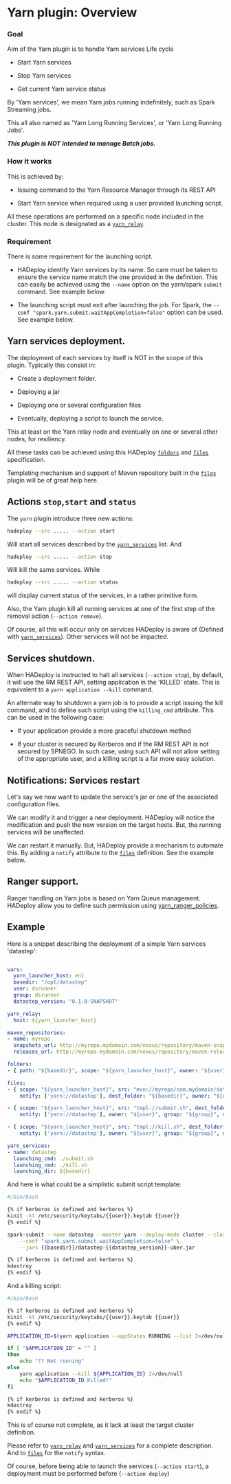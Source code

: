 # Yarn plugin: Overview

### Goal

Aim of the Yarn plugin is to handle Yarn services Life cycle

- Start Yarn services

- Stop Yarn services

- Get current Yarn service status

By 'Yarn services', we mean Yarn jobs running indefinitely, such as Spark Streaming jobs. 

This all also named as 'Yarn Long Running Services', or 'Yarn Long Running Jobs'.

***This plugin is NOT intended to manage Batch jobs.***

### How it works

This is achieved by:

- Issuing command to the Yarn Resource Manager through its REST API

- Start Yarn service when required using a user provided launching script.

All these operations are performed on a specific node included in the cluster. This node is designated as a [`yarn_relay`](./yarn_relay).

### Requirement

There is some requirement for the launching script.

- HADeploy identify Yarn services by its name. So care must be taken to ensure the service name match the one provided in the definition. 
This can easily be achieved using the `--name` option on the yarn/spark `submit` command. See example below.

- The launching script must exit after launching the job. For Spark, the `--conf "spark.yarn.submit.waitAppCompletion=false"` option can be used. See example below.

## Yarn services deployment.

The deployment of each services by itself is NOT in the scope of this plugin. Typically this consist in:

- Create a deployment folder.

- Deploying a jar

- Deploying one or several configuration files

- Eventually, deploying a script to launch the service.

This at least on the Yarn relay node and eventually on one or several other nodes, for resiliency. 

All these tasks can be achieved using this HADeploy [`folders`](../files/folders) and [`files`](../files/files) specification. 

Templating mechanism and support of Maven repository built in the [`files`](../files/files) plugin will be of great help here. 


## Actions `stop`,`start` and `status`

The `yarn` plugin introduce three new actions:

```sh
hadeploy --src ..... --action start
```

Will start all services described by the [`yarn_services`](./yarn_services) list. And 

```sh
hadeploy --src ..... --action stop
```

Will kill the same services. While 

```sh
hadeploy --src ..... --action status
```

will display current status of the services, in a rather primitive form.

Also, the Yarn plugin kill all running services at one of the first step of the removal action (`--action remove`).

Of course, all this will occur only on services HADeploy is aware of (Defined with [`yarn_services`](./yarn_services)). Other services will not be impacted.

## Services shutdown.

When HADeploy is instructed to halt all services (`--action stop`), by default, it will use the RM REST API, setting application in the 'KILLED' state. This is equivalent to a `yarn application --kill` command.

An alternate way to shutdown a yarn job is to provide a script issuing the kill command, and to define such script using the `killing_cmd` attribute. This can be used in the following case: 

- If your application provide a more graceful shutdown method

- If your cluster is secured by Kerberos and if the RM REST API is not secured by SPNEGO. In such case, using such API will not allow setting of the appropriate user, and a killing script is a far more easy solution. 

## Notifications: Services restart

Let's say we now want to update the service's jar or one of the associated configuration files.

We can modify it and trigger a new deployment. HADeploy will notice the modification and push the new version on the target hosts. But, the running services will be unaffected.

We can restart it manually. But, HADeploy provide a mechanism to automate this. By adding a `notify` attribute to the [`files`](../files/files) definition. See the example below.

## Ranger support.

Ranger handling on Yarn jobs is based on Yarn Queue management. HADeploy allow you to define such permission using [yarn_ranger_policies](../ranger/yarn_ranger_policies/).

## Example

Here is a snippet describing the deployment of a simple Yarn services 'datastep':

```yaml

vars:
  yarn_launcher_host: en1
  basedir: "/opt/datastep"
  user: dsrunner
  group: dsrunner
  datastep_version: "0.1.0-SNAPSHOT"

yarn_relay:
  host: ${yarn_launcher_host}

maven_repositories:
- name: myrepo
  snapshots_url: http://myrepo.mydomain.com/nexus/repository/maven-snapshots/
  releases_url: http://myrepo.mydomain.com/nexus/repository/maven-releases/

folders:
- { path: "${basedir}", scope: "${yarn_launcher_host}", owner: "${user}", group: "${group}", mode: "755" }

files:
- { scope: "${yarn_launcher_host}", src: "mvn://myrepo/com.mydomain/datastep/${datastep_version}/uber", 
    notify: ['yarn://datastep'], dest_folder: "${basedir}", owner: "${user}", group: "${group}", mode: "0644" }

- { scope: "${yarn_launcher_host}", src: "tmpl://submit.sh", dest_folder: "${basedir}", 
    notify: ['yarn://datastep'], owner: "${user}", group: "${group}", mode: "0744" }

- { scope: "${yarn_launcher_host}", src: "tmpl://kill.sh", dest_folder: "${basedir}", 
    notify: ['yarn://datastep'], owner: "${user}", group: "${group}", mode: "0744" }

yarn_services:
- name: datastep
  launching_cmd: ./submit.sh
  launching_cmd: ./kill.sh
  launching_dir: ${basedir}

```

And here is what could be a simplistic submit script template:

```bash
#/bin/bash

{% if kerberos is defined and kerberos %}
kinit -kt /etc/security/keytabs/{{user}}.keytab {{user}}
{% endif %}

spark-submit --name datastep --master yarn --deploy-mode cluster --class com.mydomain.datastep.Main \
	--conf "spark.yarn.submit.waitAppCompletion=false" \
	--jars {{basedir}}/datastep-{{datastep_version}}-uber.jar 

{% if kerberos is defined and kerberos %}
kdestroy
{% endif %}

```

And a killing script:

```bash
#/bin/bash

{% if kerberos is defined and kerberos %}
kinit -kt /etc/security/keytabs/{{user}}.keytab {{user}}
{% endif %}

APPLICATION_ID=$(yarn application --appStates RUNNING --list 2>/dev/null | awk "{ if (\$2==\"datastep\") print \$1 }")

if [ "$APPLICATION_ID" = "" ]
then
	echo "?? Not running"
else
	yarn application --kill ${APPLICATION_ID} 2>/dev/null
	echo "$APPLICATION_ID Killed!"
fi

{% if kerberos is defined and kerberos %}
kdestroy
{% endif %}

```

This is of course not complete, as it lack at least the target cluster definition.

Please refer to [`yarn_relay`](./yarn_relay) and [`yarn_services`](./yarn_services) for a complete description. And to [`files`](../files/files) for the `notify` syntax.

Of course, before being able to launch the services (`--action start`), a deployment must be performed before (`--action deploy`)

